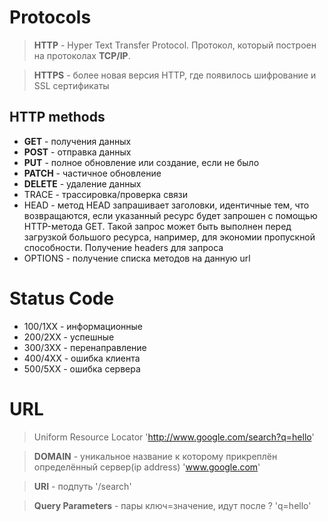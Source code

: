 # Protocols
> **HTTP** - Hyper Text Transfer Protocol. Протокол, который построен на протоколах **TCP/IP**.

> **HTTPS** - более новая версия HTTP, где появилось шифрование и SSL сертификаты

## HTTP methods
* **GET** - получения данных
* **POST** - отправка данных
* **PUT** - полное обновление или создание, если не было
* **PATCH** - частичное обновление 
* **DELETE** - удаление данных
* TRACE - трассировка/проверка связи
* HEAD - метод HEAD запрашивает заголовки, идентичные тем, что возвращаются, если указанный ресурс будет запрошен с помощью HTTP-метода GET. Такой запрос может быть выполнен перед загрузкой большого ресурса, например, для экономии пропускной способности. Получение headers для запроса
* OPTIONS - получение списка методов на данную url

# Status Code
* 100/1XX - информационные
* 200/2XX - успешные
* 300/3XX - перенаправление
* 400/4XX - ошибка клиента
* 500/5XX - ошибка сервера

# URL
> Uniform Resource Locator 'http://www.google.com/search?q=hello'

> **DOMAIN** - уникальное название к которому прикреплён определённый сервер(ip address) 'www.google.com'

> **URI** - подпуть '/search'

> **Query Parameters** - пары ключ=значение, идут после ? 'q=hello'
